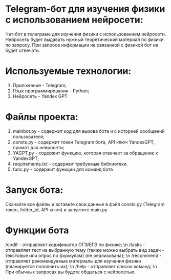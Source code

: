 # Telegram-бот для изучения физики с использованием нейросети:
  Чат-бот в телеграме для изучения физики с использованием нейросети.
Нейросеть будет выдавать нужный теоретический материал по физики по запросу. При запросе информации не связанной с физикой бот не будет отвечать.
# Используемые технологии:
  1. Приложение - Telegram;
  2. Язык программирования - Python;
  3. Нейросеть - Yandex GPT.
# Файлы проекта:
  1. mainbot.py - содержит код для вызова бота и с историей сообщений пользователя;
  2. consts.py - содержит токен Telegram бота, API ключ YandexGPT, промпт для нейросети;
  3. YAGPT.py - содержит функцию, которая отвечает за обращение к YandexGPT;
  4. requirements.txt - содержит требуемые библиотеки.
  5. func.py - содержит функции для команд бота
# Запуск бота:
  Скачайте все файлы и вставьте свои данные в файл consts.py (Telegram токен, folder_id, API ключ) и запустите main.py
# Функции бота
/codif - отправляет кодификатор ОГЭ/ЕГЭ по физике; \n
/tasks - отправляет тест на выбранную тему (также можно выбрать вид задач - текстовые или опрос по формулам) (не реализована); \n
/recommend - отправляет рекомендуемые материалы для изучения физики (планируется пополнить их); \n
/help - отправляет список команд; \n
При обычных запросах вы будете общаться с нейросетью.
